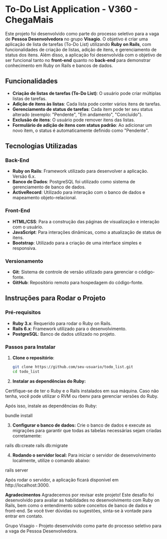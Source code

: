 # To-Do List Application - V360 - ChegaMais

Este projeto foi desenvolvido como parte do processo seletivo para a vaga de **Pessoa Desenvolvedora** no grupo **Visagio**. O objetivo é criar uma aplicação de lista de tarefas (To-Do List) utilizando **Ruby on Rails**, com funcionalidades de criação de listas, adição de itens, e gerenciamento de status dos itens. Além disso, a aplicação foi desenvolvida com o objetivo de ser funcional tanto no **front-end** quanto no **back-end** para demonstrar conhecimento em Ruby on Rails e bancos de dados.

## Funcionalidades

- **Criação de listas de tarefas (To-Do List)**: O usuário pode criar múltiplas listas de tarefas.
- **Adição de itens às listas**: Cada lista pode conter vários itens de tarefas.
- **Gerenciamento de status de tarefas**: Cada item pode ter seu status alterado (exemplo: "Pendente", "Em andamento", "Concluído").
- **Exclusão de itens**: O usuário pode remover itens das listas.
- **Formulário de adição de itens com status padrão**: Ao adicionar um novo item, o status é automaticamente definido como "Pendente".

## Tecnologias Utilizadas

### **Back-End**
- **Ruby on Rails**: Framework utilizado para desenvolver a aplicação. Versão 6.x.
- **Banco de Dados**: PostgreSQL foi utilizado como sistema de gerenciamento de banco de dados.
- **ActiveRecord**: Utilizado para interação com o banco de dados e mapeamento objeto-relacional.

### **Front-End**
- **HTML/CSS**: Para a construção das páginas de visualização e interação com o usuário.
- **JavaScript**: Para interações dinâmicas, como a atualização de status de itens.
- **Bootstrap**: Utilizado para a criação de uma interface simples e responsiva.

### **Versionamento**
- **Git**: Sistema de controle de versão utilizado para gerenciar o código-fonte.
- **GitHub**: Repositório remoto para hospedagem do código-fonte.

## Instruções para Rodar o Projeto

### Pré-requisitos
- **Ruby 3.x**: Requerido para rodar o Ruby on Rails.
- **Rails 6.x**: Framework utilizado para o desenvolvimento.
- **PostgreSQL**: Banco de dados utilizado no projeto.

### Passos para Instalar

1. **Clone o repositório**:

   ```bash
   git clone https://github.com/seu-usuario/todo_list.git
   cd todo_list
2. **Instalar as dependências do Ruby:**

Certifique-se de ter o Ruby e o Rails instalados em sua máquina. Caso não tenha, você pode utilizar o RVM ou rbenv para gerenciar versões do Ruby.

Após isso, instale as dependências do Ruby:

bundle install

3. **Configurar o banco de dados:**
Crie o banco de dados e execute as migrações para garantir que todas as tabelas necessárias sejam criadas corretamente:

rails db:create
rails db:migrate

4. **Rodando o servidor local:**
Para iniciar o servidor de desenvolvimento localmente, utilize o comando abaixo:

rails server

Após rodar o servidor, a aplicação ficará disponível em http://localhost:3000.

**Agradecimentos**
Agradecemos por revisar este projeto! Este desafio foi desenvolvido para avaliar as habilidades no desenvolvimento com Ruby on Rails, bem como o entendimento sobre conceitos de banco de dados e front-end. Se você tiver dúvidas ou sugestões, sinta-se à vontade para entrar em contato.

Grupo Visagio - Projeto desenvolvido como parte do processo seletivo para a vaga de Pessoa Desenvolvedora.


